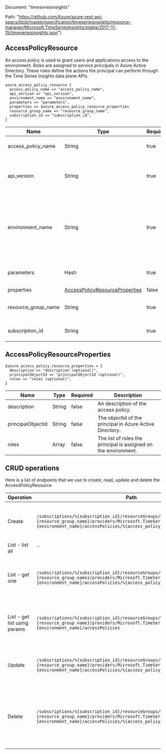 Document: "timeseriesinsights"


Path: "https://github.com/Azure/azure-rest-api-specs/blob/master/specification/timeseriesinsights/resource-manager/Microsoft.TimeSeriesInsights/stable/2017-11-15/timeseriesinsights.json")

## AccessPolicyResource

An access policy is used to grant users and applications access to the environment. Roles are assigned to service principals in Azure Active Directory. These roles define the actions the principal can perform through the Time Series Insights data plane APIs.

```puppet
azure_access_policy_resource {
  access_policy_name => "access_policy_name",
  api_version => "api_version",
  environment_name => "environment_name",
  parameters => "parameters",
  properties => $azure_access_policy_resource_properties
  resource_group_name => "resource_group_name",
  subscription_id => "subscription_id",
}
```

| Name        | Type           | Required       | Description       |
| ------------- | ------------- | ------------- | ------------- |
|access_policy_name | String | true | Name of the access policy. |
|api_version | String | true | Version of the API to be used with the client request. |
|environment_name | String | true | The name of the Time Series Insights environment associated with the specified resource group. |
|parameters | Hash | true | Parameters for creating an access policy. |
|properties | [AccessPolicyResourceProperties](#accesspolicyresourceproperties) | false |  |
|resource_group_name | String | true | Name of an Azure Resource group. |
|subscription_id | String | true | Azure Subscription ID. |
        
## AccessPolicyResourceProperties



```puppet
$azure_access_policy_resource_properties = {
  description => "description (optional)",
  principalObjectId => "principalObjectId (optional)",
  roles => "roles (optional)",
}
```

| Name        | Type           | Required       | Description       |
| ------------- | ------------- | ------------- | ------------- |
|description | String | false | An description of the access policy. |
|principalObjectId | String | false | The objectId of the principal in Azure Active Directory. |
|roles | Array | false | The list of roles the principal is assigned on the environment. |



## CRUD operations

Here is a list of endpoints that we use to create, read, update and delete the AccessPolicyResource

| Operation | Path | Verb | Description | OperationID |
| ------------- | ------------- | ------------- | ------------- | ------------- |
|Create|`/subscriptions/%{subscription_id}/resourceGroups/%{resource_group_name}/providers/Microsoft.TimeSeriesInsights/environments/%{environment_name}/accessPolicies/%{access_policy_name}`|Put|Create or update an access policy in the specified environment.|AccessPolicies_CreateOrUpdate|
|List - list all|``||||
|List - get one|`/subscriptions/%{subscription_id}/resourceGroups/%{resource_group_name}/providers/Microsoft.TimeSeriesInsights/environments/%{environment_name}/accessPolicies/%{access_policy_name}`|Get|Gets the access policy with the specified name in the specified environment.|AccessPolicies_Get|
|List - get list using params|`/subscriptions/%{subscription_id}/resourceGroups/%{resource_group_name}/providers/Microsoft.TimeSeriesInsights/environments/%{environment_name}/accessPolicies`|Get|Lists all the available access policies associated with the environment.|AccessPolicies_ListByEnvironment|
|Update|`/subscriptions/%{subscription_id}/resourceGroups/%{resource_group_name}/providers/Microsoft.TimeSeriesInsights/environments/%{environment_name}/accessPolicies/%{access_policy_name}`|Put|Create or update an access policy in the specified environment.|AccessPolicies_CreateOrUpdate|
|Delete|`/subscriptions/%{subscription_id}/resourceGroups/%{resource_group_name}/providers/Microsoft.TimeSeriesInsights/environments/%{environment_name}/accessPolicies/%{access_policy_name}`|Delete|Deletes the access policy with the specified name in the specified subscription, resource group, and environment|AccessPolicies_Delete|
